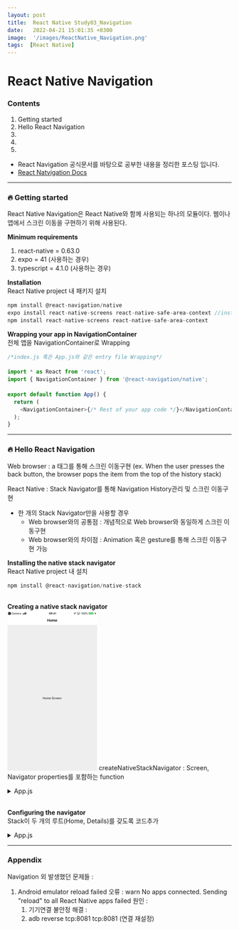 ```yaml
---
layout: post
title:  React Native Study03_Navigation
date:   2022-04-21 15:01:35 +0300
image:  '/images/ReactNative_Navigation.png'
tags:  [React Native]
---
```


# React Native Navigation<br/>

### Contents<br/>
1. Getting started<br/>
2. Hello React Navigation<br/>
3. <br/>
4. <br/>
5. <br/>

* React Navigation 공식문서를 바탕으로 공부한 내용을 정리한 포스팅 입니다.<br/>
* [React Natvigation Docs](https://reactnavigation.org/docs/getting-started)<br/>

___

### :fire: Getting started<br/>
React Native Navigation은 React Native와 함께 사용되는 하나의 모듈이다. 웹이나 앱에서 스크린 이동을 구현하기 위해 사용된다.<br/>

**Minimum requirements**<br/>
1. react-native = 0.63.0<br/>
2. expo = 41 (사용하는 경우)<br/>
3. typescript = 4.1.0 (사용하는 경우)<br/>

**Installation**<br/>
React Native project 내 패키지 설치<br/>

```javascript
npm install @react-navigation/native
expo install react-native-screens react-native-safe-area-context //install versions of library
npm install react-native-screens react-native-safe-area-context
```

**Wrapping your app in NavigationContainer**<br/>
전체 앱을 NavigationContainer로 Wrapping <br/>

```javascript
/*index.js 혹은 App.js와 같은 entry file Wrapping*/

import * as React from 'react';
import { NavigationContainer } from '@react-navigation/native';

export default function App() {
  return (
    <NavigationContainer>{/* Rest of your app code */}</NavigationContainer>
  );
}
```

___

### :fire: Hello React Navigation<br/>

Web browser : a 태그를 통해 스크린 이동구현 (ex. When the user presses the back button, the browser pops the item from the top of the history stack)<br/>

React Native : Stack Navigator를 통해 Navigation History관리 및 스크린 이동구현  
  * 한 개의 Stack Navigator만을 사용할 경우
    - Web browser와의 공통점 : 개념적으로 Web browser와 동일하게 스크린 이동구현<br/>
    - Web browser와의 차이점 : Animation 혹은 gesture를 통해 스크린 이동구현 가능<br/>

**Installing the native stack navigator**<br/>
React Native project 내 설치<br/>
```javascript
npm install @react-navigation/native-stack
```

**<br/>Creating a native stack navigator<br/>**
<img src="/images/Posting/ReactNative/Navigation/01.png" alt="Project" width="40%" height="40%">
createNativeStackNavigator : Screen, Navigator properties를 포함하는 function<br/>

<details>
<summary>App.js</summary>
<div markdown="1">

```javascript
{ % raw % }
import { StatusBar } from 'expo-status-bar';
import { StyleSheet, Text, View } from 'react-native';
import { NavigationContainer } from '@react-navigation/native'
import { createNativeStackNavigator } from '@react-navigation/native-stack';

function HomeScreen() {
  return (
    <View style={{ flex: 1, alignItem: 'center', justifyContent: 'center'}}>
      {/*flex: 비율을 통해 크기설정(ex. 1:전체화면에서 1의 비율차지 / 1:1 전체 화면에서 반반 만큼의 공간차지)*/}
      <Text>HomeScreen</Text>
    </View>
  );
}

const Stack = createNativeStackNavigator();
//const : 변수선언 키워드로 ES6이후, var/let/const가 사용됨

function App() {
  return (
    <NavigationContainer>
      {/*NavigationContainer is a component which manages our navigation tree and contains the navigation state. This component mush wrap all navigators structure*/}
      <Stack.Navigator>
        <Stack.Screen name = "Home" component={HomeScreen} />
      </Stack.Navigator>
    </NavigationContainer>
  );
}

export default App;
{ % endraw % }
```
</div>
</details>


**<br/>Configuring the navigator<br/>**
Stack이 두 개의 루트(Home, Details)를 갖도록 코드추가<br/>

<details>
<summary>App.js</summary>
<div markdown="1">

```javascript
{ % raw % }
import { StatusBar } from 'expo-status-bar';
import { StyleSheet, Text, View } from 'react-native';
import { NavigationContainer } from '@react-navigation/native'
import { createNativeStackNavigator } from '@react-navigation/native-stack';

function DetailScreen() {
  return(
    <View style={{flex: 1, alignItems: 'center', justifyContent: 'center'}}>
      <Text>Details Screen</Text>
    </View>
  );
}

function HomeScreen() {
  return (
    <View style={{ flex: 1, alignItem: 'center', justifyContent: 'center'}}>
      {/*flex: 비율을 통해 크기설정(ex. 1:전체화면에서 1의 비율차지 / 1:1 전체 화면에서 반반 만큼의 공간차지)*/}
      <Text>HomeScreen</Text>
    </View>
  );
}

const Stack = createNativeStackNavigator();
//const : 변수선언 키워드로 ES6이후, var/let/const가 사용됨

function App() {
  return (
    <NavigationContainer>
      {/*NavigationContainer is a component which manages our navigation tree and contains the navigation state. This component mush wrap all navigators structure*/}
      <Stack.Navigator>
        <Stack.Screen name = "Home" component={HomeScreen} />
        <Stack.Screen name = "Details" component={DetailScreen} />
      </Stack.Navigator>
    </NavigationContainer>
  );
}

export default App;
{ % endraw % }
```
</div>
</details>

___

### Appendix<br/>
Navigation 외 발생했던 문제들 :
1. Android emulator reload failed 
  오류 : warn No apps connected. Sending "reload" to all React Native apps failed
  원인 : 
    1. 기기연결 불안정
  해결 : 
    1. adb reverse tcp:8081 tcp:8081 (연결 재설정)